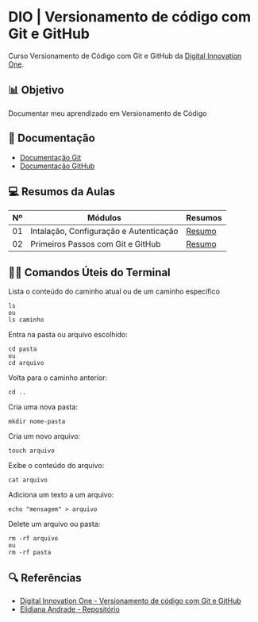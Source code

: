 
# DIO | Versionamento de código com Git e GitHub

Curso Versionamento de Código com Git e GitHub da [Digital Innovation One](https://www.dio.me/).

##  📊 Objetivo
Documentar meu aprendizado em Versionamento de Código

## 📃 Documentação
- [Documentação Git](https://git-scm.com/doc)
- [Documentação GitHub](https://dos.github.com/)

## 💻 Resumos da Aulas

| Nº | Módulos | Resumos |
|-|-|-|
| 01| Intalação, Configuração e Autenticação | [Resumo](https://github.com/JhonKb/dio-curso-git-github/blob/main/resumos/01-instala%C3%A7%C3%A3o-configura%C3%A7%C3%A3o-e-autentica%C3%A7%C3%A3o.md) |
| 02 | Primeiros Passos com Git e GitHub | [Resumo](https://github.com/JhonKb/dio-curso-git-github/blob/main/resumos/02-primeiros-passos-com-git-e-github.md) |


## 👨‍💻 Comandos Úteis do Terminal

Lista o conteúdo do caminho atual ou de um caminho específico
```
ls
ou
ls caminho
```

Entra na pasta ou arquivo escolhido:
```
cd pasta
ou
cd arquivo
```

Volta para o caminho anterior:
```
cd .. 
```

Cria uma nova pasta:
```
mkdir nome-pasta
```

Cria um novo arquivo:
```
touch arquivo
```

Exibe o conteúdo do arquivo:
```
cat arquivo
```

Adiciona um texto a um arquivo:
```
echo "mensagem" > arquivo
```

Delete um arquivo ou pasta:
```
rm -rf arquivo
ou
rm -rf pasta
```

## 🔍 Referências
- [Digital Innovation One - Versionamento de código com Git e GitHub](https://web.dio.me/course/versionamento-de-codigo-com-git-e-github/learning/f3cbaa66-efbd-4c25-842e-2069c188c066)
- [Elidiana Andrade - Repositório](https://github.com/elidianaandrade/dio-curso-git-github)
